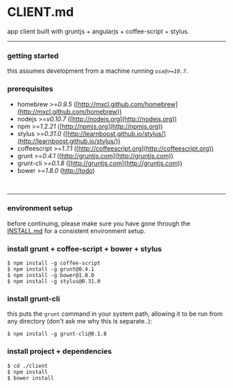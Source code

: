 CLIENT.md
=========

app client built with gruntjs + angularjs + coffee-script + stylus.


-----

### getting started

this assumes development from a machine running *`osx@>=10.7`*.

### prerequisites
* homebrew      >=*0.9.5*    ([http://mxcl.github.com/homebrew](http://mxcl.github.com/homebrew))
* nodejs        >=*v0.10.7*  ([http://nodejs.org](http://nodejs.org))
* npm           >=*1.2.21*   ([http://npmjs.org](http://npmjs.org))
* stylus        >=*0.31.0*   ([http://learnboost.github.io/stylus/](http://learnboost.github.io/stylus/))
* coffeescript  >=*1.7.1*    ([http://coffeescript.org](http://coffeescript.org))
* grunt         >=*0.4.1*    ([http://gruntjs.com](http://gruntjs.com))
* grunt-cli     >=*0.1.8*    ([http://gruntjs.com](http://gruntjs.com))
* bower         >=*1.8.0*    ([http://todo](http://todo))

<br />

-----

### environment setup

before continuing, please make sure you have gone through the [INSTALL.md](../docs/INSTALL.md)
for a consistent environment setup.


### install grunt + coffee-script + bower + stylus

    $ npm install -g coffee-script
    $ npm install -g grunt@0.4.1
    $ npm install -g bower@1.8.0
    $ npm install -g stylus@0.31.0


### install grunt-cli

this puts the `grunt` command in your system path, allowing it to be run from
any directory (don't ask me why this is separate..):

    $ npm install -g grunt-cli@0.1.8


### install project + dependencies

    $ cd ./client
    $ npm install
    $ bower install
